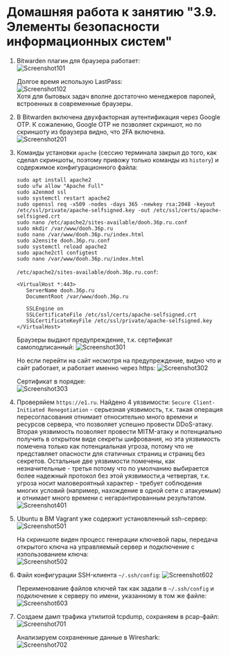 # Домашняя работа к занятию "3.9. Элементы безопасности информационных систем"

1. Bitwarden плагин для браузера работает:  
   ![Screenshot101](https://raw.githubusercontent.com/Merlin1979/devops-netology/main/HW-3.9/Screenshot101.png)  

   Долгое время использую LastPass:  
   ![Screenshot102](https://raw.githubusercontent.com/Merlin1979/devops-netology/main/HW-3.9/Screenshot102.png)  
   Хотя для бытовых задач вполне достаточно менеджеров паролей, встроенных в современные браузеры.  

 
2. В Bitwarden включена двухфакторная аутентификация через Google OTP. К сожалению, Google OTP не позволяет скриншот, но по скриншоту из браузера видно, что 2FA включена.  
   ![Screenshot201](https://raw.githubusercontent.com/Merlin1979/devops-netology/main/HW-3.9/Screenshot201.png)


3. Команды установки `apache` (сессию терминала закрыл до того, как сделал скриншоты, поэтому привожу только команды из `history`) и содержимое конфигурационного файла:
   ```
   sudo apt install apache2
   sudo ufw allow "Apache Full"
   sudo a2enmod ssl
   sudo systemctl restart apache2
   sudo openssl req -x509 -nodes -days 365 -newkey rsa:2048 -keyout /etc/ssl/private/apache-selfsigned.key -out /etc/ssl/certs/apache-selfsigned.crt
   sudo nano /etc/apache2/sites-available/dooh.36p.ru.conf
   sudo mkdir /var/www/dooh.36p.ru
   sudo nano /var/www/dooh.36p.ru/index.html
   sudo a2ensite dooh.36p.ru.conf
   sudo systemctl reload apache2
   sudo apache2ctl configtest
   sudo nano /var/www/dooh.36p.ru/index.html
   ```
   `/etc/apache2/sites-available/dooh.36p.ru.conf`:
   ```
   <VirtualHost *:443>
      ServerName dooh.36p.ru
      DocumentRoot /var/www/dooh.36p.ru

      SSLEngine on
      SSLCertificateFile /etc/ssl/certs/apache-selfsigned.crt
      SSLCertificateKeyFile /etc/ssl/private/apache-selfsigned.key
   </VirtualHost>
   ```
   Браузеры выдают предупреждение, т.к. сертификат самоподписанный:
   ![Screenshot301](https://raw.githubusercontent.com/Merlin1979/devops-netology/main/HW-3.9/Screenshot301.png)

   Но если перейти на сайт несмотря на предупреждение, видно что и сайт работает, и работает именно через https:
   ![Screenshot302](https://raw.githubusercontent.com/Merlin1979/devops-netology/main/HW-3.9/Screenshot302.png)

   Сертификат в порядке:  
   ![Screenshot303](https://raw.githubusercontent.com/Merlin1979/devops-netology/main/HW-3.9/Screenshot303.png)


4. Проверяйем `https://e1.ru`. Найдено 4 уязвимости: `Secure Client-Initiated Renegotiation` - серьезная уязвимость, т.к. такая операция пересогласования отнимает относительно много времени и ресурсов сервера, что позволяет успешно провести DDoS-атаку. Вторая уязвимость позволяет провести MITM-атаку и потенциально получить в открытом виде секреты шифрования, но эта уязвимость помечена только как потенциальная угроза, потому что не представляет опасности для статичных страниц и страниц без секретов. Остальные две уязвимости помечены, как незначительные - третья потому что по умолчанию выбирается более надежный протокол без этой уязвимости,а четвертая, т.к. угроза носит маловероятный характер - требует соблюдения многих условий (например, нахождение в одной сети с атакуемым) и отнимает много времени с негарантированным результатом. 
   ![Screenshot401](https://raw.githubusercontent.com/Merlin1979/devops-netology/main/HW-3.9/Screenshot401.png)


5. Ubuntu в ВМ Vagrant уже содержит установленный ssh-сервер:
   ![Screenshot501](https://raw.githubusercontent.com/Merlin1979/devops-netology/main/HW-3.9/Screenshot501.png)

   На скриншоте виден процесс генерации ключевой пары, передача открытого ключа на управляемый сервер и подключение с изпользованием ключа:  
   ![Screenshot502](https://raw.githubusercontent.com/Merlin1979/devops-netology/main/HW-3.9/Screenshot502.png)

 
6. Файл конфигурации SSH-клиента `~/.ssh/config`:
   ![Screenshot602](https://raw.githubusercontent.com/Merlin1979/devops-netology/main/HW-3.9/Screenshot602.png)

   Переименование файлов ключей так как задали в `~/.ssh/config` и подключение к серверу по имени, указанному в том же файле:
   ![Screenshot603](https://raw.githubusercontent.com/Merlin1979/devops-netology/main/HW-3.9/Screenshot603.png)


7. Создаем дамп трафика утилитой tcpdump, сохраняем в pcap-файл:  
   ![Screenshot701](https://raw.githubusercontent.com/Merlin1979/devops-netology/main/HW-3.9/Screenshot701.png)

   Анализируем сохраненные данные в Wireshark:  
   ![Screenshot702](https://raw.githubusercontent.com/Merlin1979/devops-netology/main/HW-3.9/Screenshot702.png)
